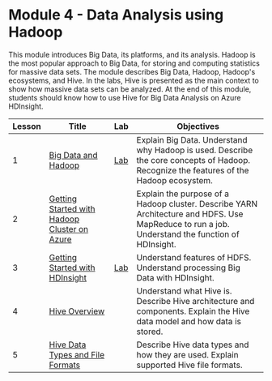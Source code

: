 # Module 4 - Data Analysis using Hadoop

This module introduces Big Data, its platforms, and its analysis. Hadoop is the most popular approach to Big Data, for storing and computing statistics for massive data sets. The module describes Big Data, Hadoop, Hadoop's ecosystems, and Hive. In the labs, Hive is presented as the main context to show how massive data sets can be analyzed. At the end of this module, students should know how to use Hive for Big Data Analysis on Azure HDInsight.

| Lesson | Title | Lab | Objectives |
| ------ | ----- | --- | ---------- |
| 1 | [Big Data and Hadoop](./Lessons/Module4_Lesson01%20Big%20Data%20and%20Hadoop.pptx) | [Lab](.Labs/Module%204%20Lesson%2001%20Getting%20started%20with%20HDP%20Lab.docx) | Explain Big Data. Understand why Hadoop is used. Describe the core concepts of Hadoop. Recognize the features of the Hadoop ecosystem. |
| 2 | [Getting Started with Hadoop Cluster on Azure](./Lessons/Module4_Lesson02%20Getting%20started%20with%20Hadoop%20cluster%20on%20Azure.pptx) | | Explain the purpose of a Hadoop cluster. Describe YARN Architecture and HDFS. Use MapReduce to run a job. Understand the function of HDInsight. |
| 3 | [Getting Started with HDInsight](./Lessons/Module4_Lesson03%20Getting%20started%20with%20HDInsight.pptx) | [Lab](./Labs/Module%204%20Lesson%2003%20Getting%20started%20with%20HDInsight%20Lab.docx) | Understand features of HDFS. Understand processing Big Data with HDInsight. |
| 4 | [Hive Overview](./Lessons/Module4_Lesson04%20Hive%20Overview.pptx) | | Understand what Hive is. Describe Hive architecture and components. Explain the Hive data model and how data is stored. |
| 5 | [Hive Data Types and File Formats](./Lessons/Module4_Lesson05%20Hive%20Data%20Types%20and%20File%20Formats.pptx) | | Describe Hive data types and how they are used. Explain supported Hive file formats. |